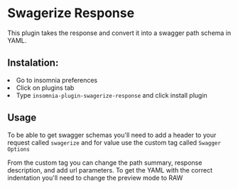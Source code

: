 <h1>Swagerize Response</h1>
<p>This plugin takes the response and convert it into a swagger path schema in YAML.</p>

<h2>Instalation:</h2>
<lu>
<li>Go to insomnia preferences</li>
<li>Click on plugins tab</li>
<li>Type <code>insomnia-plugin-swagerize-response</code> and click install plugin</li>

<h2>Usage</h2>
To be able to get swagger schemas you'll need to add a header to your request called <code>swagerize</code> and for value use the custom tag called <code>Swagger Options</code>

<p>From the custom tag you can change the path summary, response description, and add url parameters. To get the YAML with the correct indentation you'll need to change the preview mode to RAW</p>